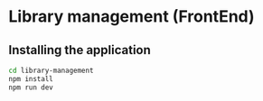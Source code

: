 # Library management (FrontEnd)

## Installing the application

```bash
cd library-management
npm install
npm run dev
```